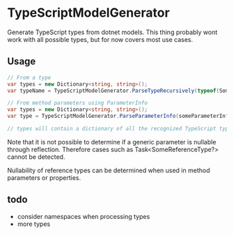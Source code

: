 # TypeScriptModelGenerator

Generate TypeScript types from dotnet models.
This thing probably wont work with all possible types, but for now covers most use cases.

## Usage

```csharp
// From a type
var types = new Dictionary<string, string>();
var typeName = TypeScriptModelGenerator.ParseTypeRecursively(typeof(SomeType), types, false);

// From method parameters using ParameterInfo
var types = new Dictionary<string, string>();
var type = TypeScriptModelGenerator.ParseParameterInfo(someParameterInfo, types);

// types will contain a dictionary of all the recognized TypeScript type names and their respective definition
```

Note that it is not possible to determine if a generic parameter is nullable through reflection.
Therefore cases such as Task<SomeReferenceType?> cannot be detected.

Nullability of reference types can be determined when used in method parameters or properties.

## todo
- consider namespaces when processing types
- more types